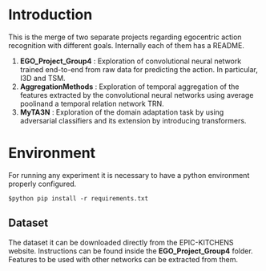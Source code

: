 # Introduction
This is the merge of two separate projects regarding egocentric action recognition with different goals.
Internally each of them has a README.
1. **EGO_Project_Group4** : Exploration of convolutional neural network trained end-to-end from raw data for predicting the action. In particular, I3D and TSM.
2. **AggregationMethods** : Exploration of temporal aggregation of the features extracted by the convolutional neural networks using average poolinand a temporal relation network TRN.
3. **MyTA3N** : Exploration of the domain adaptation task by using adversarial classifiers and its extension by introducing transformers.

# Environment


For running any experiment it is necessary to have a python environment properly configured.

`$python pip install -r requirements.txt`
## Dataset

The dataset it can be downloaded directly from the EPIC-KITCHENS website. Instructions can be found inside the 
**EGO_Project_Group4** folder. Features to be used with other networks can be extracted from them.
